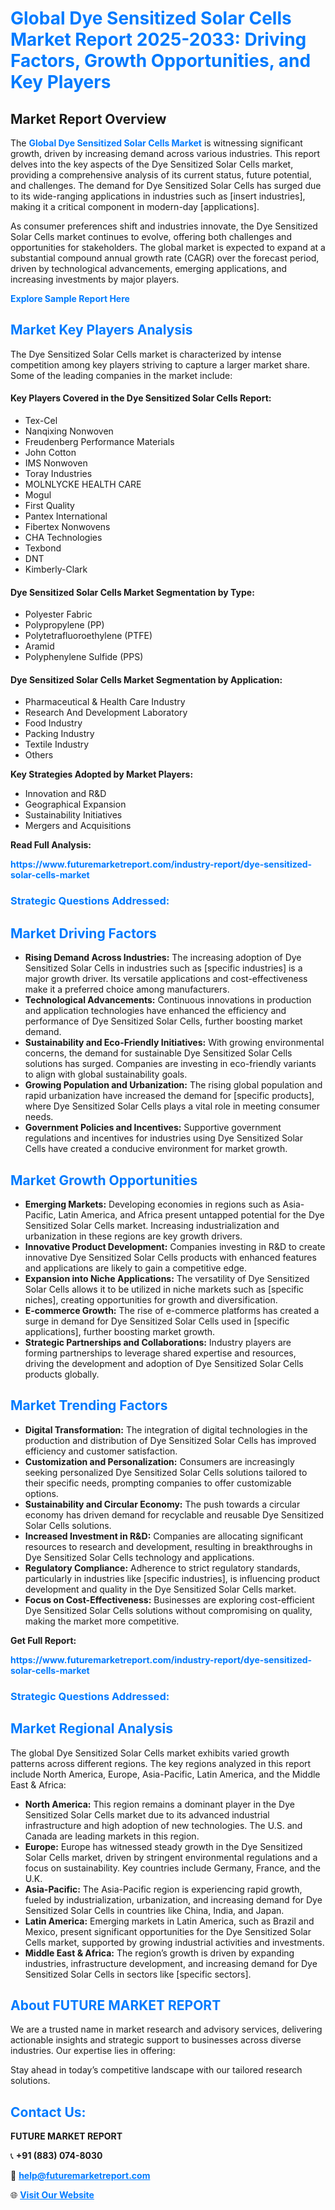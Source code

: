 <h1 style="color: #007BFF;">Global Dye Sensitized Solar Cells Market Report 2025-2033: Driving Factors, Growth Opportunities, and Key Players</h1>

<section id="overview">
<h2>Market Report Overview</h2>
<p>The <a href="https://www.futuremarketreport.com/industry-report/dye-sensitized-solar-cells-market" style="color: #007BFF; text-decoration: none;"><strong>Global Dye Sensitized Solar Cells Market</strong></a> is witnessing significant growth, driven by increasing demand across various industries. This report delves into the key aspects of the Dye Sensitized Solar Cells market, providing a comprehensive analysis of its current status, future potential, and challenges. The demand for Dye Sensitized Solar Cells has surged due to its wide-ranging applications in industries such as [insert industries], making it a critical component in modern-day [applications].</p>
<p>As consumer preferences shift and industries innovate, the Dye Sensitized Solar Cells market continues to evolve, offering both challenges and opportunities for stakeholders. The global market is expected to expand at a substantial compound annual growth rate (CAGR) over the forecast period, driven by technological advancements, emerging applications, and increasing investments by major players.</p>
</section>

<section id="overview">
<p><a href="https://www.futuremarketreport.com/request-sample/reportId=34483" style="color: #007BFF; text-decoration: none;"><strong>Explore Sample Report Here</strong></a></p>
</section>

<section id="key-players">
<h2 style="color: #007BFF;">Market Key Players Analysis</h2>
<p>The Dye Sensitized Solar Cells market is characterized by intense competition among key players striving to capture a larger market share. Some of the leading companies in the market include:</p>
<h4>Key Players Covered in the Dye Sensitized Solar Cells Report:</h4>
<ul><li>Tex-Cel</li><li>Nanqixing Nonwoven</li><li>Freudenberg Performance Materials</li><li>John Cotton</li><li>IMS Nonwoven</li><li>Toray Industries</li><li>MOLNLYCKE HEALTH CARE</li><li>Mogul</li><li>First Quality</li><li>Pantex International</li><li>Fibertex Nonwovens</li><li>CHA Technologies</li><li>Texbond</li><li>DNT</li><li>Kimberly-Clark</li></ul>
<h4>Dye Sensitized Solar Cells Market Segmentation by Type:</h4>
<ul><li>Polyester Fabric</li><li>Polypropylene (PP)</li><li>Polytetrafluoroethylene (PTFE)</li><li>Aramid</li><li>Polyphenylene Sulfide (PPS)</li></ul>

<h4>Dye Sensitized Solar Cells Market Segmentation by Application:</h4>
<ul><li>Pharmaceutical &amp; Health Care Industry</li><li>Research And Development Laboratory</li><li>Food Industry</li><li>Packing Industry</li><li>Textile Industry</li><li>Others</li></ul>
<p><strong>Key Strategies Adopted by Market Players:</strong></p>
<ul>
<li>Innovation and R&D</li>
<li>Geographical Expansion</li>
<li>Sustainability Initiatives</li>
<li>Mergers and Acquisitions</li>
</ul>
</section>

<section>
<p><strong>Read Full Analysis: </strong></p><a href="https://www.futuremarketreport.com/industry-report/dye-sensitized-solar-cells-market" style="color: #007BFF; text-decoration: none;"><strong>https://www.futuremarketreport.com/industry-report/dye-sensitized-solar-cells-market</strong></a>
<h3 style="color: #007BFF;">Strategic Questions Addressed:</h3>
</section>

<section id="driving-factors">
<h2 style="color: #007BFF;">Market Driving Factors</h2>
<ul>
<li><strong>Rising Demand Across Industries:</strong> The increasing adoption of Dye Sensitized Solar Cells in industries such as [specific industries] is a major growth driver. Its versatile applications and cost-effectiveness make it a preferred choice among manufacturers.</li>
<li><strong>Technological Advancements:</strong> Continuous innovations in production and application technologies have enhanced the efficiency and performance of Dye Sensitized Solar Cells, further boosting market demand.</li>
<li><strong>Sustainability and Eco-Friendly Initiatives:</strong> With growing environmental concerns, the demand for sustainable Dye Sensitized Solar Cells solutions has surged. Companies are investing in eco-friendly variants to align with global sustainability goals.</li>
<li><strong>Growing Population and Urbanization:</strong> The rising global population and rapid urbanization have increased the demand for [specific products], where Dye Sensitized Solar Cells plays a vital role in meeting consumer needs.</li>
<li><strong>Government Policies and Incentives:</strong> Supportive government regulations and incentives for industries using Dye Sensitized Solar Cells have created a conducive environment for market growth.</li>
</ul>
</section>

<section id="growth-opportunities">
<h2 style="color: #007BFF;">Market Growth Opportunities</h2>
<ul>
<li><strong>Emerging Markets:</strong> Developing economies in regions such as Asia-Pacific, Latin America, and Africa present untapped potential for the Dye Sensitized Solar Cells market. Increasing industrialization and urbanization in these regions are key growth drivers.</li>
<li><strong>Innovative Product Development:</strong> Companies investing in R&D to create innovative Dye Sensitized Solar Cells products with enhanced features and applications are likely to gain a competitive edge.</li>
<li><strong>Expansion into Niche Applications:</strong> The versatility of Dye Sensitized Solar Cells allows it to be utilized in niche markets such as [specific niches], creating opportunities for growth and diversification.</li>
<li><strong>E-commerce Growth:</strong> The rise of e-commerce platforms has created a surge in demand for Dye Sensitized Solar Cells used in [specific applications], further boosting market growth.</li>
<li><strong>Strategic Partnerships and Collaborations:</strong> Industry players are forming partnerships to leverage shared expertise and resources, driving the development and adoption of Dye Sensitized Solar Cells products globally.</li>
</ul>
</section>

<section id="trending-factors">
<h2 style="color: #007BFF;">Market Trending Factors</h2>
<ul>
<li><strong>Digital Transformation:</strong> The integration of digital technologies in the production and distribution of Dye Sensitized Solar Cells has improved efficiency and customer satisfaction.</li>
<li><strong>Customization and Personalization:</strong> Consumers are increasingly seeking personalized Dye Sensitized Solar Cells solutions tailored to their specific needs, prompting companies to offer customizable options.</li>
<li><strong>Sustainability and Circular Economy:</strong> The push towards a circular economy has driven demand for recyclable and reusable Dye Sensitized Solar Cells solutions.</li>
<li><strong>Increased Investment in R&D:</strong> Companies are allocating significant resources to research and development, resulting in breakthroughs in Dye Sensitized Solar Cells technology and applications.</li>
<li><strong>Regulatory Compliance:</strong> Adherence to strict regulatory standards, particularly in industries like [specific industries], is influencing product development and quality in the Dye Sensitized Solar Cells market.</li>
<li><strong>Focus on Cost-Effectiveness:</strong> Businesses are exploring cost-efficient Dye Sensitized Solar Cells solutions without compromising on quality, making the market more competitive.</li>
</ul>
</section>

<section>
<p><strong>Get Full Report: </strong></p><a href="https://www.futuremarketreport.com/industry-report/dye-sensitized-solar-cells-market" style="color: #007BFF; text-decoration: none;"><strong>https://www.futuremarketreport.com/industry-report/dye-sensitized-solar-cells-market</strong></a>
<h3 style="color: #007BFF;">Strategic Questions Addressed:</h3>
</section>


<section id="regional-analysis">
<h2 style="color: #007BFF;">Market Regional Analysis</h2>
<p>The global Dye Sensitized Solar Cells market exhibits varied growth patterns across different regions. The key regions analyzed in this report include North America, Europe, Asia-Pacific, Latin America, and the Middle East & Africa:</p>
<ul>
<li><strong>North America:</strong> This region remains a dominant player in the Dye Sensitized Solar Cells market due to its advanced industrial infrastructure and high adoption of new technologies. The U.S. and Canada are leading markets in this region.</li>
<li><strong>Europe:</strong> Europe has witnessed steady growth in the Dye Sensitized Solar Cells market, driven by stringent environmental regulations and a focus on sustainability. Key countries include Germany, France, and the U.K.</li>
<li><strong>Asia-Pacific:</strong> The Asia-Pacific region is experiencing rapid growth, fueled by industrialization, urbanization, and increasing demand for Dye Sensitized Solar Cells in countries like China, India, and Japan.</li>
<li><strong>Latin America:</strong> Emerging markets in Latin America, such as Brazil and Mexico, present significant opportunities for the Dye Sensitized Solar Cells market, supported by growing industrial activities and investments.</li>
<li><strong>Middle East & Africa:</strong> The region’s growth is driven by expanding industries, infrastructure development, and increasing demand for Dye Sensitized Solar Cells in sectors like [specific sectors].</li>
</ul>
</section>

<footer>
<h2 style="color: #007BFF;">About FUTURE MARKET REPORT</h2>
<p>We are a trusted name in market research and advisory services, delivering actionable insights and strategic support to businesses across diverse industries. Our expertise lies in offering:</p>

<p>Stay ahead in today’s competitive landscape with our tailored research solutions.</p>

<h2 style="color: #007BFF;">Contact Us:</h2>
<p><strong>FUTURE MARKET REPORT</strong></p>
<p>📞 <strong>+91 (883) 074-8030</strong></p>
<p>📧 <strong><a href="mailto:help@futuremarketreport.com" style="color: #007BFF;">help@futuremarketreport.com</a></strong></p>
<p>🌐 <strong><a href="https://www.futuremarketreport.com/" style="color: #007BFF;">Visit Our Website</a></strong></p>
</footer>